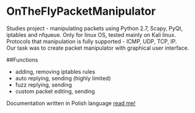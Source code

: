 # OnTheFlyPacketManipulator 
Studies project - manipulating packets using Python 2.7, Scapy, PyQt, iptables and nfqueue. Only for linux OS, tested mainly on Kali linux. <br/>
Protocols that manipulation is fully supported - ICMP, UDP, TCP, IP. <br/>
Our task was to create packet manipulator with graphical user interface. <br/>

##Functions
* adding, removing iptables rules
* auto replying, sending (highly limited)
* fuzz replying, sending
* custom packet editing, sending

Documentation written in Polish language [read me!](PT-dokumentacja-Bojakowski_Kmieciak.pdf)

